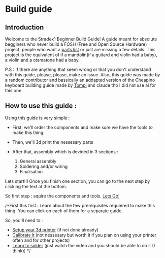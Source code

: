 # Build guide

## Introduction

Welcome to the Stradex1 Beginner Build Guide! A guide meant for absolute begginers who never build a FOSH (Free and Open Source Hardware) project, people who want a [parts list](OrderGuide.md) or just are missing a few details. This project is the equivalent of if a mandolin(if a guitard and violin had a baby), a violin and a otamatone had a baby.

P.S : If there are anything that seem wrong or that you don't understand with this guide, please, please, make an issue. Also, this guide was made by a random contributor and bassically an addapted version of the Cheapino keyboard building guide made by [Tompi](https://github.com/tompi) and claude tho I did not use ai for this one.


## **How to use this guide :**

Using this guide is very simple : 

- First, we'll order the components and make sure we have the tools to make this thing
- Then, we'll 3d print the nessesary parts
- After that, assembly which is devided in 3 sections :

    1. General assembly
    2. Soldering and/or wiring
    3. Finalisation

Lets start!!!
Once you finish one section, you can go to the next step by clicking the text at the bottom.

So first step : aquire the components and tools.
[Lets Go!](OrderingGuide.md)

/*First this first : Learn about the few prerequisites requiered to make this thing. You can click on each of them for a separate guide.

So, you'll need to :

- [Setup your 3d printer](https://www.youtube.com/watch?v=T-Z3GmM20JM) (if not done already)
- [Calibrate it](https://www.youtube.com/watch?v=YPAXeBuq9qU) (not nessesary but worth it if you plan on using your printer often and for other projects)
- [Learn to solder](https://www.youtube.com/watch?v=3jAw41LRBxU) (just watch the video and you should be able to do it (I think))
*/
